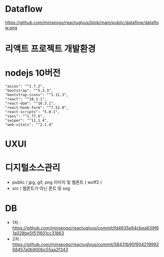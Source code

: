 # Dataflow
https://github.com/minseogo/reactuglyus/blob/main/public/dataflow/dataflow.png

# 리액트 프로젝트 개발환경
# nodejs 10버전

    "axios": "^1.7.2",
    "bootstrap": "^5.3.3",
    "bootstrap-icons": "^1.11.3",
    "react": "^18.3.1",
    "react-dom": "^18.3.1",
    "react-hook-form": "^7.52.0",
    "react-scripts": "5.0.1",
    "sass": "^1.77.6",
    "swiper": "^11.1.4",
    "web-vitals": "^2.1.4"

# UXUI

# 디지털소스관리
- public / jpg, gif, png 이미지 및 웹폰트 ( woff2 )
- src / 웹폰트가 아닌 폰트 및 svg

# DB
- 1차 : https://github.com/minseogo/reactuglyus/commit/fd4635e64cbea639f61a028be5f511601cc31863
- 2차 : https://github.com/minseogo/reactuglyus/commit/58431b95f90421999268457a0b900bc55aa2f343
